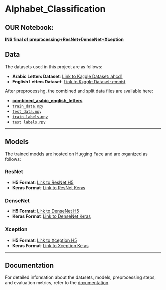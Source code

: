 # Alphabet_Classification

## OUR Notebook:
**[INS final of preprocessing+ResNet+DenseNet+Xception](https://colab.research.google.com/drive/1xinkXH54_tDKBVU2TZ3hSjmTyu9HAcDW?usp=sharing)**

## Data

The datasets used in this project are as follows: 
- **Arabic Letters Dataset**: [Link to Kaggle Dataset: ahcd1](https://www.kaggle.com/datasets/mloey1/ahcd1/code)  
- **English Letters Dataset**: [Link to Kaggle Dataset: emnist](https://www.kaggle.com/datasets/crawford/emnist)  

After preprocessing, the combined and split data files are available here:  
- **[combined_arabic_english_letters](anassaleh218/combined_arabic_english_letters)**
- [`train_data.npy`](https://huggingface.co/datasets/anassaleh218/combined_arabic_english_letters/blob/main/train_data)  
- [`test_data.npy`](https://huggingface.co/datasets/anassaleh218/combined_arabic_english_letters/blob/main/test_data) 
- [`train_labels.npy`](https://huggingface.co/datasets/anassaleh218/combined_arabic_english_letters/blob/main/train_labels)
- [`test_labels.npy`](https://huggingface.co/datasets/anassaleh218/combined_arabic_english_letters/blob/main/test_labels) 

---

## Models

The trained models are hosted on Hugging Face and are organized as follows:  

### ResNet
- **H5 Format**: [Link to ResNet H5](#)  
- **Keras Format**: [Link to ResNet Keras]([#](https://huggingface.co/)MennaEssam/resnet_model_keras)  

### DenseNet
- **H5 Format**: [Link to DenseNet H5](https://huggingface.co/anassaleh218/densenet_model_h5)  
- **Keras Format**: [Link to DenseNet Keras](https://huggingface.co/anassaleh218/densenet_model_keras)  

### Xception
- **H5 Format**: [Link to Xception H5](https://huggingface.co/anassaleh218/xception_model_h5)  
- **Keras Format**: [Link to Xception Keras](https://huggingface.co/anassaleh218/xception_model_keras)  

---

## Documentation

For detailed information about the datasets, models, preprocessing steps, and evaluation metrics, refer to the [documentation](#).  
